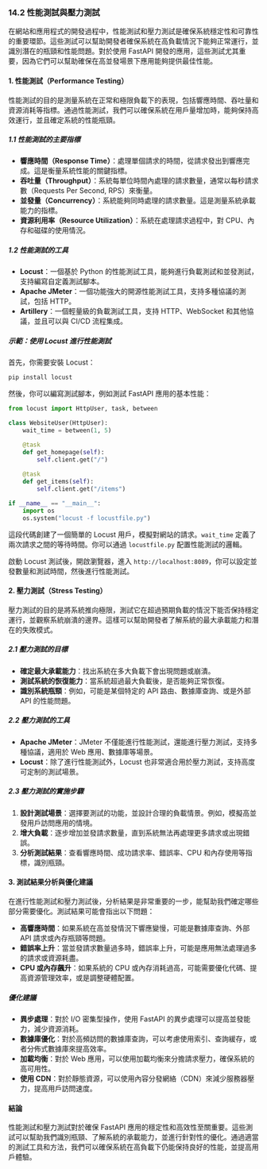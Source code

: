 ### **14.2 性能測試與壓力測試**

在網站和應用程式的開發過程中，性能測試和壓力測試是確保系統穩定性和可靠性的重要環節。這些測試可以幫助開發者確保系統在高負載情況下能夠正常運行，並識別潛在的瓶頸和性能問題。對於使用 FastAPI 開發的應用，這些測試尤其重要，因為它們可以幫助確保在高並發場景下應用能夠提供最佳性能。

#### **1. 性能測試（Performance Testing）**

性能測試的目的是測量系統在正常和極限負載下的表現，包括響應時間、吞吐量和資源消耗等指標。通過性能測試，我們可以確保系統在用戶量增加時，能夠保持高效運行，並且確定系統的性能瓶頸。

##### **1.1 性能測試的主要指標**
- **響應時間（Response Time）**：處理單個請求的時間，從請求發出到響應完成。這是衡量系統性能的關鍵指標。
- **吞吐量（Throughput）**：系統每單位時間內處理的請求數量，通常以每秒請求數（Requests Per Second, RPS）來衡量。
- **並發量（Concurrency）**：系統能夠同時處理的請求數量。這是測量系統承載能力的指標。
- **資源利用率（Resource Utilization）**：系統在處理請求過程中，對 CPU、內存和磁碟的使用情況。

##### **1.2 性能測試的工具**
- **Locust**：一個基於 Python 的性能測試工具，能夠進行負載測試和並發測試，支持編寫自定義測試腳本。
- **Apache JMeter**：一個功能強大的開源性能測試工具，支持多種協議的測試，包括 HTTP。
- **Artillery**：一個輕量級的負載測試工具，支持 HTTP、WebSocket 和其他協議，並且可以與 CI/CD 流程集成。

##### **示範：使用 Locust 進行性能測試**
首先，你需要安裝 Locust：
```bash
pip install locust
```

然後，你可以編寫測試腳本，例如測試 FastAPI 應用的基本性能：
```python
from locust import HttpUser, task, between

class WebsiteUser(HttpUser):
    wait_time = between(1, 5)

    @task
    def get_homepage(self):
        self.client.get("/")
    
    @task
    def get_items(self):
        self.client.get("/items")

if __name__ == "__main__":
    import os
    os.system("locust -f locustfile.py")
```

這段代碼創建了一個簡單的 Locust 用戶，模擬對網站的請求。`wait_time` 定義了兩次請求之間的等待時間。你可以通過 `locustfile.py` 配置性能測試的邏輯。

啟動 Locust 測試後，開啟瀏覽器，進入 `http://localhost:8089`，你可以設定並發數量和測試時間，然後進行性能測試。

#### **2. 壓力測試（Stress Testing）**

壓力測試的目的是將系統推向極限，測試它在超過預期負載的情況下能否保持穩定運行，並觀察系統崩潰的邊界。這樣可以幫助開發者了解系統的最大承載能力和潛在的失敗模式。

##### **2.1 壓力測試的目標**
- **確定最大承載能力**：找出系統在多大負載下會出現問題或崩潰。
- **測試系統的恢復能力**：當系統超過最大負載後，是否能夠正常恢復。
- **識別系統瓶頸**：例如，可能是某個特定的 API 路由、數據庫查詢、或是外部 API 的性能問題。

##### **2.2 壓力測試的工具**
- **Apache JMeter**：JMeter 不僅能進行性能測試，還能進行壓力測試，支持多種協議，適用於 Web 應用、數據庫等場景。
- **Locust**：除了進行性能測試外，Locust 也非常適合用於壓力測試，支持高度可定制的測試場景。

##### **2.3 壓力測試的實施步驟**
1. **設計測試場景**：選擇要測試的功能，並設計合理的負載情景。例如，模擬高並發用戶訪問應用的情境。
2. **增大負載**：逐步增加並發請求數量，直到系統無法再處理更多請求或出現錯誤。
3. **分析測試結果**：查看響應時間、成功請求率、錯誤率、CPU 和內存使用等指標，識別瓶頸。

#### **3. 測試結果分析與優化建議**

在進行性能測試和壓力測試後，分析結果是非常重要的一步，能幫助我們確定哪些部分需要優化。測試結果可能會指出以下問題：
- **高響應時間**：如果系統在高並發情況下響應變慢，可能是數據庫查詢、外部 API 請求或內存瓶頸等問題。
- **錯誤率上升**：當並發請求數量過多時，錯誤率上升，可能是應用無法處理過多的請求或資源耗盡。
- **CPU 或內存飆升**：如果系統的 CPU 或內存消耗過高，可能需要優化代碼、提高資源管理效率，或是調整硬體配置。

##### **優化建議**
- **異步處理**：對於 I/O 密集型操作，使用 FastAPI 的異步處理可以提高並發能力，減少資源消耗。
- **數據庫優化**：對於高頻訪問的數據庫查詢，可以考慮使用索引、查詢緩存，或者分佈式數據庫來提高效率。
- **加載均衡**：對於 Web 應用，可以使用加載均衡來分擔請求壓力，確保系統的高可用性。
- **使用 CDN**：對於靜態資源，可以使用內容分發網絡（CDN）來減少服務器壓力，提高用戶訪問速度。

#### **結論**

性能測試和壓力測試對於確保 FastAPI 應用的穩定性和高效性至關重要。這些測試可以幫助我們識別瓶頸、了解系統的承載能力，並進行針對性的優化。通過適當的測試工具和方法，我們可以確保系統在高負載下仍能保持良好的性能，並提高用戶體驗。